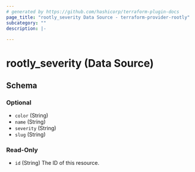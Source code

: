 ```yaml
---
# generated by https://github.com/hashicorp/terraform-plugin-docs
page_title: "rootly_severity Data Source - terraform-provider-rootly"
subcategory: ""
description: |-
  
---
```


# rootly_severity (Data Source)





<!-- schema generated by tfplugindocs -->
## Schema

### Optional

- `color` (String)
- `name` (String)
- `severity` (String)
- `slug` (String)

### Read-Only

- `id` (String) The ID of this resource.


